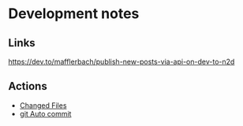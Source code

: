 # Development notes

## Links

https://dev.to/mafflerbach/publish-new-posts-via-api-on-dev-to-n2d

## Actions

* [Changed Files](https://github.com/marketplace/actions/changed-files)
* [git Auto commit](https://github.com/stefanzweifel/git-auto-commit-action)